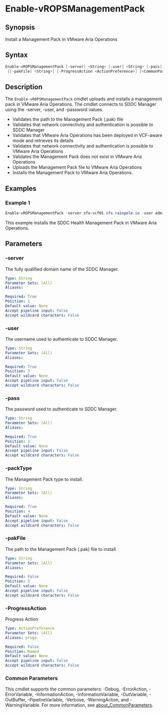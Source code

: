 # Enable-vROPSManagementPack

## Synopsis

Install a Management Pack in VMware Aria Operations

## Syntax

```powershell
Enable-vROPSManagementPack [-server] <String> [-user] <String> [-pass] <String> [-packType] <String>
 [[-pakFile] <String>] [-ProgressAction <ActionPreference>] [<CommonParameters>]
```

## Description

The `Enable-vROPSManagementPack` cmdlet uploads and installs a management pack in VMware Aria Operations.
The cmdlet connects to SDDC Manager using the -server, -user, and -password values.

- Validates the path to the Management Pack (.pak) file
- Validates that network connectivity and authentication is possible to SDDC Manager
- Validates that VMware Aria Operations has been deployed in VCF-aware mode and retrieves its details
- Validates that network connectivity and authentication is possible to VMware Aria Operations
- Validates the Management Pack does not exist in VMware Aria Operations
- Uploads the Management Pack file to VMware Aria Operations
- Installs the Management Pack to VMware Aria Operations.

## Examples

### Example 1

```powershell
Enable-vROPSManagementPack -server sfo-vcf01.sfo.rainpole.io -user administrator@vsphere.local -pass VMw@re1! -packType "SDDC Health" -pakfile .\management.pak
```

This example installs the SDDC Health Management Pack in VMware Aria Operations.

## Parameters

### -server

The fully qualified domain name of the SDDC Manager.

```yaml
Type: String
Parameter Sets: (All)
Aliases:

Required: True
Position: 1
Default value: None
Accept pipeline input: False
Accept wildcard characters: False
```

### -user

The username used to authenticate to SDDC Manager.

```yaml
Type: String
Parameter Sets: (All)
Aliases:

Required: True
Position: 2
Default value: None
Accept pipeline input: False
Accept wildcard characters: False
```

### -pass

The password used to authenticate to SDDC Manager.

```yaml
Type: String
Parameter Sets: (All)
Aliases:

Required: True
Position: 3
Default value: None
Accept pipeline input: False
Accept wildcard characters: False
```

### -packType

The Management Pack type to install.

```yaml
Type: String
Parameter Sets: (All)
Aliases:

Required: True
Position: 4
Default value: None
Accept pipeline input: False
Accept wildcard characters: False
```

### -pakFile

The path to the Management Pack (.pak) file to install.

```yaml
Type: String
Parameter Sets: (All)
Aliases:

Required: False
Position: 5
Default value: None
Accept pipeline input: False
Accept wildcard characters: False
```

### -ProgressAction

Progress Action

```yaml
Type: ActionPreference
Parameter Sets: (All)
Aliases: proga

Required: False
Position: Named
Default value: None
Accept pipeline input: False
Accept wildcard characters: False
```

### Common Parameters

This cmdlet supports the common parameters: -Debug, -ErrorAction, -ErrorVariable, -InformationAction, -InformationVariable, -OutVariable, -OutBuffer, -PipelineVariable, -Verbose, -WarningAction, and -WarningVariable. For more information, see [about_CommonParameters](http://go.microsoft.com/fwlink/?LinkID=113216).
